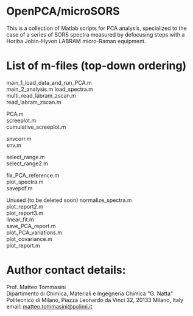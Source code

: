 # OpenPCA/microSORS
 This is a collection of Matlab scripts for PCA analysis, specialized to the case of a series of SORS spectra measured by defocusing steps with a Horiba Jobin-Hyvon LABRAM micro-Raman equipment.

 List of m-files (top-down ordering)
 ===================================

main_1_load_data_and_run_PCA.m  
main_2_analysis.m
load_spectra.m                                 
multi_read_labram_zscan.m       
read_labram_zscan.m             

PCA.m                           
screeplot.m                     
cumulative_screeplot.m          

snvcorr.m                       
snv.m                           

select_range.m                  
select_range2.m                 

fix_PCA_reference.m             
plot_spectra.m                  
savepdf.m                       



Unused (to be deleted soon)
normalize_spectra.m             
plot_report2.m                  
plot_report3.m                  
linear_fit.m                    
save_PCA_report.m               
plot_PCA_variations.m           
plot_covariance.m               
plot_report.m                   


# Author contact details:
 Prof. Matteo Tommasini  
 Dipartimento di Chimica, Materiali e Ingegneria Chimica "G. Natta"  
 Politecnico di Milano, Piazza Leonardo da Vinci 32, 20133 Milano, Italy  
 email: matteo.tommasini@polimi.it  
 


